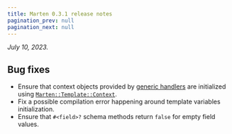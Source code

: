 ```yaml
---
title: Marten 0.3.1 release notes
pagination_prev: null
pagination_next: null
---
```


_July 10, 2023._

## Bug fixes

* Ensure that context objects provided by [generic handlers](../../handlers-and-http/generic-handlers.md) are initialized using [`Marten::Template::Context`](pathname:///api/0.3/Marten/Template/Context.html).
* Fix a possible compilation error happening around template variables initialization.
* Ensure that `#<field>?` schema methods return `false` for empty field values.
